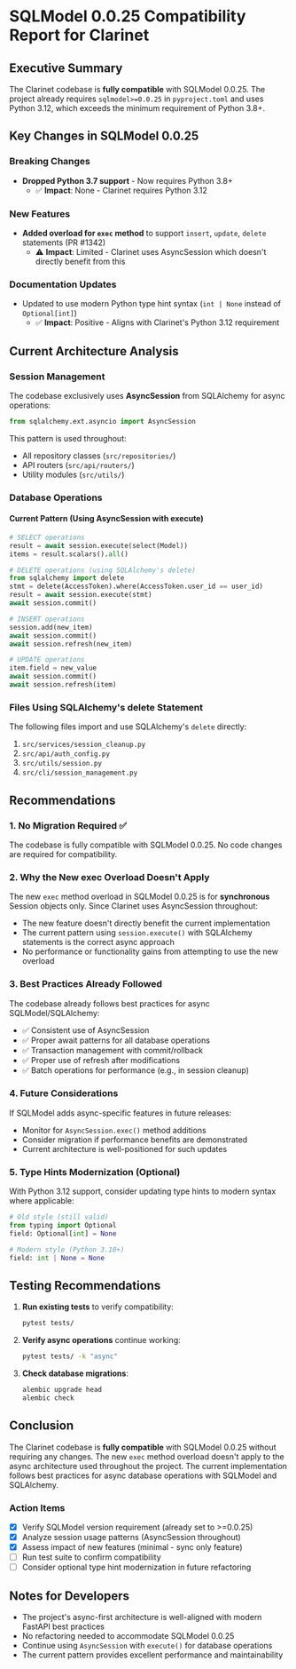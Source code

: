 # SQLModel 0.0.25 Compatibility Report for Clarinet

## Executive Summary

The Clarinet codebase is **fully compatible** with SQLModel 0.0.25. The project already requires `sqlmodel>=0.0.25` in `pyproject.toml` and uses Python 3.12, which exceeds the minimum requirement of Python 3.8+.

## Key Changes in SQLModel 0.0.25

### Breaking Changes
- **Dropped Python 3.7 support** - Now requires Python 3.8+
  - ✅ **Impact**: None - Clarinet requires Python 3.12

### New Features
- **Added overload for `exec` method** to support `insert`, `update`, `delete` statements (PR #1342)
  - ⚠️ **Impact**: Limited - Clarinet uses AsyncSession which doesn't directly benefit from this

### Documentation Updates
- Updated to use modern Python type hint syntax (`int | None` instead of `Optional[int]`)
  - ✅ **Impact**: Positive - Aligns with Clarinet's Python 3.12 requirement

## Current Architecture Analysis

### Session Management
The codebase exclusively uses **AsyncSession** from SQLAlchemy for async operations:

```python
from sqlalchemy.ext.asyncio import AsyncSession
```

This pattern is used throughout:
- All repository classes (`src/repositories/`)
- API routers (`src/api/routers/`)
- Utility modules (`src/utils/`)

### Database Operations

#### Current Pattern (Using AsyncSession with execute)
```python
# SELECT operations
result = await session.execute(select(Model))
items = result.scalars().all()

# DELETE operations (using SQLAlchemy's delete)
from sqlalchemy import delete
stmt = delete(AccessToken).where(AccessToken.user_id == user_id)
result = await session.execute(stmt)
await session.commit()

# INSERT operations
session.add(new_item)
await session.commit()
await session.refresh(new_item)

# UPDATE operations
item.field = new_value
await session.commit()
await session.refresh(item)
```

### Files Using SQLAlchemy's delete Statement
The following files import and use SQLAlchemy's `delete` directly:
1. `src/services/session_cleanup.py`
2. `src/api/auth_config.py`
3. `src/utils/session.py`
4. `src/cli/session_management.py`

## Recommendations

### 1. No Migration Required ✅
The codebase is fully compatible with SQLModel 0.0.25. No code changes are required for compatibility.

### 2. Why the New exec Overload Doesn't Apply
The new `exec` method overload in SQLModel 0.0.25 is for **synchronous** Session objects only. Since Clarinet uses AsyncSession throughout:
- The new feature doesn't directly benefit the current implementation
- The current pattern using `session.execute()` with SQLAlchemy statements is the correct async approach
- No performance or functionality gains from attempting to use the new overload

### 3. Best Practices Already Followed
The codebase already follows best practices for async SQLModel/SQLAlchemy:
- ✅ Consistent use of AsyncSession
- ✅ Proper await patterns for all database operations
- ✅ Transaction management with commit/rollback
- ✅ Proper use of refresh after modifications
- ✅ Batch operations for performance (e.g., in session cleanup)

### 4. Future Considerations
If SQLModel adds async-specific features in future releases:
- Monitor for `AsyncSession.exec()` method additions
- Consider migration if performance benefits are demonstrated
- Current architecture is well-positioned for such updates

### 5. Type Hints Modernization (Optional)
With Python 3.12 support, consider updating type hints to modern syntax where applicable:
```python
# Old style (still valid)
from typing import Optional
field: Optional[int] = None

# Modern style (Python 3.10+)
field: int | None = None
```

## Testing Recommendations

1. **Run existing tests** to verify compatibility:
   ```bash
   pytest tests/
   ```

2. **Verify async operations** continue working:
   ```bash
   pytest tests/ -k "async"
   ```

3. **Check database migrations**:
   ```bash
   alembic upgrade head
   alembic check
   ```

## Conclusion

The Clarinet codebase is **fully compatible** with SQLModel 0.0.25 without requiring any changes. The new `exec` method overload doesn't apply to the async architecture used throughout the project. The current implementation follows best practices for async database operations with SQLModel and SQLAlchemy.

### Action Items
- [x] Verify SQLModel version requirement (already set to >=0.0.25)
- [x] Analyze session usage patterns (AsyncSession throughout)
- [x] Assess impact of new features (minimal - sync only feature)
- [ ] Run test suite to confirm compatibility
- [ ] Consider optional type hint modernization in future refactoring

## Notes for Developers

- The project's async-first architecture is well-aligned with modern FastAPI best practices
- No refactoring needed to accommodate SQLModel 0.0.25
- Continue using `AsyncSession` with `execute()` for database operations
- The current pattern provides excellent performance and maintainability
